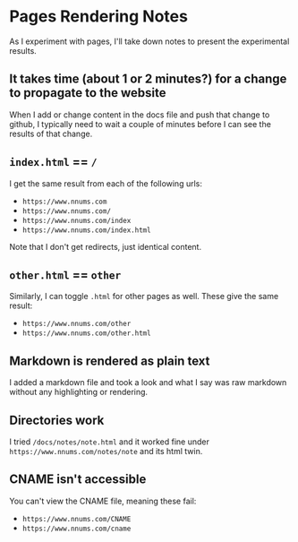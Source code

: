 # Pages Rendering Notes

As I experiment with pages, I'll take down notes to present the experimental results.

## It takes time (about 1 or 2 minutes?) for a change to propagate to the website

When I add or change content in the docs file and push that change to github, I typically need to wait a couple of minutes before I can see the results of that change.

## `index.html` == `/`

I get the same result from each of the following urls:

- `https://www.nnums.com`
- `https://www.nnums.com/`
- `https://www.nnums.com/index`
- `https://www.nnums.com/index.html`

Note that I don't get redirects, just identical content.

## `other.html` == `other`

Similarly, I can toggle `.html` for other pages as well.
These give the same result:

- `https://www.nnums.com/other`
- `https://www.nnums.com/other.html`

## Markdown is rendered as plain text

I added a markdown file and took a look and what I say was raw markdown without any highlighting or rendering.

## Directories work

I tried `/docs/notes/note.html` and it worked fine under `https://www.nnums.com/notes/note` and its html twin.

## CNAME isn't accessible

You can't view the CNAME file, meaning these fail:

- `https://www.nnums.com/CNAME`
- `https://www.nnums.com/cname`
